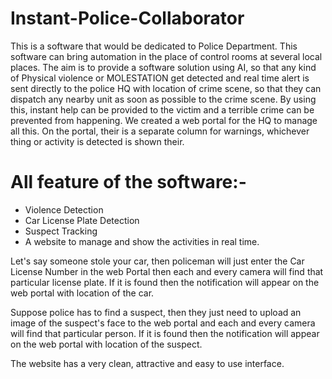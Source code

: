 # Instant-Police-Collaborator

This is a software that would be dedicated to Police Department. This software can bring automation in the place of control rooms at several local places. The aim is to provide a software solution using AI, so that any kind of Physical violence or MOLESTATION get detected and real time alert is sent directly to the police HQ with location of crime scene, so that they can dispatch any nearby unit as soon as possible to the crime scene.
By using this, instant help can be provided to the victim and a terrible crime can be prevented from happening.
We created a web portal for the HQ to manage all this.
On the portal, their is a separate column for warnings, whichever thing or activity is detected is shown their.

# All feature of the software:-
- Violence Detection
- Car License Plate Detection
- Suspect Tracking
- A website to manage and show the activities in real time.

Let's say someone stole your car, then policeman will just enter the Car License Number in the web Portal then each and every camera will find that particular license plate. If it is found then the notification will appear on the web portal with location of the car.

Suppose police has to find a suspect, then they just need to upload an image of the suspect's face to the web portal and each and every camera will find that particular person. If it is found then the notification will appear on the web portal with location of the suspect.

The website has a very clean, attractive and easy to use interface.
